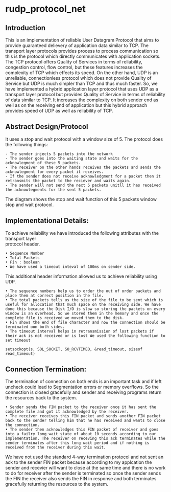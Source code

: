 # rudp_protocol_net
## Introduction
This is an implementation of reliable User Datagram Protocol that aims to provide guaranteed delievery of application data similar to TCP. The transport layer protocols provides process to process communication so this is the protocol which directly communicates with application sockets. The TCP protocol offers Quality of Services in terms of reliability, congestion control, flow control, but these features increases the complexity of TCP which effects its speed. On the other hand, UDP is an unreliable, connectionless protocol which does not provide Quality of Service but UDP is much simpler than TCP and thus much faster. So, we have implemented a hybrid application layer protocol that uses UDP as a transport layer protocol but provides Quality of Service in terms of reliability of data similar to TCP. It increases the complexity on both sender end as well as on the receiving end of application  but this hybrid approach provides speed of UDP as well as reliability of TCP.

## Abstract Design/Protocol
It uses a stop and wait protocol with a window size of 5. The protocol does the following things:
    
    - The sender injects 5 packets into the network
    - The sender goes into the waiting state and waits for the acknowlegment of these 5 packets.
    - The receiver on the other hands receives the packets and sends the acknowlegment for every packet it receives.
    - If the sender does not receive acknowledgment for a packet then it retransmits the packet to the reciever and waits again.
    - The sender will not send the next 5 packets unitll it has received the acknowlegments for the sent 5 packets.
The diagram shows the stop and wait function of this 5 packets window stop and wait protocol.

## Implementational Details:
To achieve reliability we have introduced the following attributes with the transport layer  
protocol header.
    
    • Sequence Number
    • Total Packets
    • Fin : boolean
    • We have used a timeout inteval of 100ms on sender side.
This additional header information allowed us to achieve reliability using UDP.
    
    • The sequence numbers help us to order the out of order packets and place them at correct position in the file.
    • The total packets tells us the size of the file to be sent which is useful for allocation that much space on the receiving side. We have done this because the Disk I/O is slow so storing the packets on every window is an overhead. So we stored them in the memory and once the complete file is received we moved them to the disk.
    • Fin shows the end of file character and now the connection should be terminated oon both sides.
    • The timeout interval helps in retransmission of lost packets if their ack is not received or is lost We used the following function to set timeout
```
setsockopt(s, SOL_SOCKET, SO_RCVTIMEO, &read_timeout, sizeof read_timeout)
```
## Connection Termination:
The termination of connection on both ends is an important task and if left uncheck could lead to Segmentation errors or memory overflows. So the connection is closed gracefully and sender and receiving programs return the resources back to the system.
    
    • Sender sends the FIN packet to the receiver once it has sent the complete file and got it acknowledged by the receiver.
    • The receiver receives this FIN packet and sends another FIN packet back to the sender telling him that he has received and wants to close the connection.
    • The sender then acknowledges this FIN packet of receiver and goes into a failry long wait state of about 10 seconds according to our implementation. The receiver on receving this ack terminates while the sender terminates after this long wait period and if nothing is received from the receiver during this wait.
We have not used the standard 4-way termination protocol and not sent an ack to the sender FIN packet because according to my applcation the sender and recevier will want to close at the same time and there is no work to do for receiver after the sender is terminated so once the sender sends the FIN the receiver also sends the FIN in response and both  terminates gracefully returning the resources to the system.
